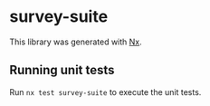 # survey-suite

This library was generated with [Nx](https://nx.dev).

## Running unit tests

Run `nx test survey-suite` to execute the unit tests.

